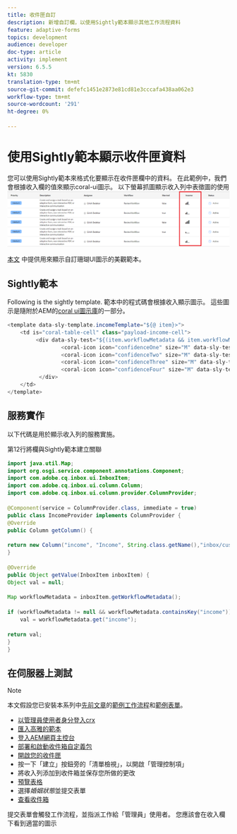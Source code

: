 ```yaml
---
title: 收件匣自訂
description: 新增自訂欄，以使用Sightly範本顯示其他工作流程資料
feature: adaptive-forms
topics: development
audience: developer
doc-type: article
activity: implement
version: 6.5.5
kt: 5830
translation-type: tm+mt
source-git-commit: defefc1451e2873e81cd81e3cccafa438aa062e3
workflow-type: tm+mt
source-wordcount: '291'
ht-degree: 0%

---
```


# 使用Sightly範本顯示收件匣資料

您可以使用Sightly範本來格式化要顯示在收件匣欄中的資料。 在此範例中，我們會根據收入欄的值來顯示coral-ui圖示。 以下螢幕抓圖顯示收入列中表徵圖的使用
![income-icons](assets/income-column.PNG)

[本文](assets/sightly-template.zip) 中提供用來顯示自訂珊瑚UI圖示的美觀範本。

## Sightly範本

Following is the sightly template. 範本中的程式碼會根據收入顯示圖示。 這些圖示是隨附於AEM的[coral ui圖示庫](https://helpx.adobe.com/experience-manager/6-3/sites/developing/using/reference-materials/coral-ui/coralui3/Coral.Icon.html#availableIcons)的一部分。

```java
<template data-sly-template.incomeTemplate="${@ item}>">
    <td is="coral-table-cell" class="payload-income-cell">
         <div data-sly-test="${(item.workflowMetadata && item.workflowMetadata.income)}" data-sly-set.income ="${item.workflowMetadata.income}">
                 <coral-icon icon="confidenceOne" size="M" data-sly-test="${income >=0 && income <10000}"></coral-icon>
                 <coral-icon icon="confidenceTwo" size="M" data-sly-test="${income >=10000 && income <100000}"></coral-icon>
                 <coral-icon icon="confidenceThree" size="M" data-sly-test="${income >=100000 && income <500000}"></coral-icon>
                 <coral-icon icon="confidenceFour" size="M" data-sly-test="${income >=500000}"></coral-icon>
          </div>
    </td>
</template>
```

## 服務實作

以下代碼是用於顯示收入列的服務實施。

第12行將欄與Sightly範本建立關聯

```java
import java.util.Map;
import org.osgi.service.component.annotations.Component;
import com.adobe.cq.inbox.ui.InboxItem;
import com.adobe.cq.inbox.ui.column.Column;
import com.adobe.cq.inbox.ui.column.provider.ColumnProvider;

@Component(service = ColumnProvider.class, immediate = true)
public class IncomeProvider implements ColumnProvider {
@Override
public Column getColumn() {

return new Column("income", "Income", String.class.getName(),"inbox/customization/column-templates.html", "incomeTemplate");
}

@Override
public Object getValue(InboxItem inboxItem) {
Object val = null;

Map workflowMetadata = inboxItem.getWorkflowMetadata();

if (workflowMetadata != null && workflowMetadata.containsKey("income"))
    val = workflowMetadata.get("income");

return val;
}
}
```

## 在伺服器上測試

>[!NOTE]
>
>本文假設您已安裝本系列中[先前文章](https://docs.adobe.com/content/help/en/experience-manager-learn/forms/inbox-customization/add-married-column.md)的[範例工作流程](assets/review-workflow.zip)和[範例表單](assets/snap-form.zip)。

* [以管理員使用者身分登入crx](http://localhost:4502/crx/de/index.jsp)
* [匯入高雅的範本](assets/sightly-template.zip)
* [登入AEM網頁主控台](http://localhost:4502/system/console/bundles)
* [部署和啟動收件箱自定義包](assets/income-column-customization.jar)
* [開啟您的收件匣](http://localhost:4502/aem/inbox)
* 按一下「建立」按鈕旁的「清單檢視」，以開啟「管理控制項」
* 將收入列添加到收件箱並保存您所做的更改
* [預覽表格](http://localhost:4502/content/dam/formsanddocuments/snapform/jcr:content?wcmmode=disabled)
* 選擇&#x200B;_婚姻狀態_&#x200B;並提交表單
* [查看收件箱](http://localhost:4502/aem/inbox)

提交表單會觸發工作流程，並指派工作給「管理員」使用者。 您應該會在收入欄下看到適當的圖示
